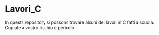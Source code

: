 # Lavori_C
In questa repository si possono trovare alcuni dei lavori in C fatti a scuola. Copiate a vostro rischio e pericolo.


